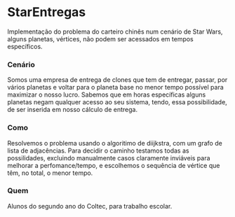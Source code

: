 # StarEntregas
Implementação do problema do carteiro chinês num cenário de Star Wars, alguns planetas, vértices, não podem ser acessados em tempos específicos.

### Cenário
Somos uma empresa de entrega de clones que tem de entregar, passar, por vários planetas e voltar para o planeta base no menor tempo possível para maximizar o nosso lucro. Sabemos que em horas específicas alguns planetas negam qualquer acesso ao seu sistema, tendo, essa possibilidade, de ser inserida em nosso cálculo de entrega.

### Como
Resolvemos o problema usando o algoritimo de diijkstra, com um grafo de lista de adjacências. Para decidir o caminho testamos todas as possilidades, excluindo manualmente casos claramente inviáveis para melhorar a perfomance/tempo, e escolhemos o sequência de vértice que têm, no total, o menor tempo.

### Quem
Alunos do segundo ano do Coltec, para trabalho escolar.


